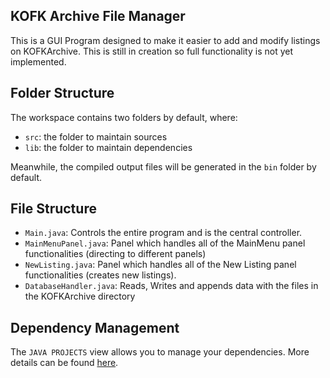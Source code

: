 ## KOFK Archive File Manager

This is a GUI Program designed to make it easier to add and modify listings on KOFKArchive. This is still in creation so full functionality is not yet implemented.

## Folder Structure

The workspace contains two folders by default, where:

- `src`: the folder to maintain sources
- `lib`: the folder to maintain dependencies

Meanwhile, the compiled output files will be generated in the `bin` folder by default.

## File Structure

 - `Main.java`: Controls the entire program and is the central controller.
 - `MainMenuPanel.java`: Panel which handles all of the MainMenu panel functionalities (directing to different panels)
 - `NewListing.java`: Panel which handles all of the New Listing panel functionalities (creates new listings).
 - `DatabaseHandler.java`: Reads, Writes and appends data with the files in the KOFKArchive directory

## Dependency Management

The `JAVA PROJECTS` view allows you to manage your dependencies. More details can be found [here](https://github.com/microsoft/vscode-java-dependency#manage-dependencies).
